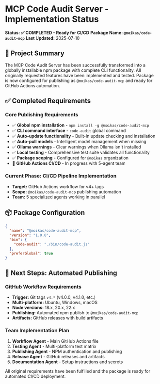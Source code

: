 # MCP Code Audit Server - Implementation Status

**Status: ✅ COMPLETED - Ready for CI/CD**
**Package Name: `@moikas/code-audit-mcp`**
**Last Updated:** 2025-07-10

## 🎉 Project Summary

The MCP Code Audit Server has been successfully transformed into a globally installable npm package with complete CLI functionality. All originally requested features have been implemented and tested. Package is now configured for publishing as `@moikas/code-audit-mcp` and ready for GitHub Actions automation.

## ✅ Completed Requirements

### Core Publishing Requirements
- ✅ **Global npm installation** - `npm install -g @moikas/code-audit-mcp`
- ✅ **CLI command interface** - `code-audit` global command
- ✅ **Auto-update functionality** - Built-in update checking and installation
- ✅ **Auto-pull models** - Intelligent model management when missing
- ✅ **Ollama warnings** - Clear warnings when Ollama isn't installed
- ✅ **Local testing** - Comprehensive test suite validates all functionality
- ✅ **Package scoping** - Configured for `@moikas` organization
- 🔧 **GitHub Actions CI/CD** - In progress with 5-agent team

### Current Phase: CI/CD Pipeline Implementation
- **Target:** GitHub Actions workflow for v4+ tags
- **Scope:** `@moikas/code-audit-mcp` publishing automation
- **Team:** 5 specialized agents working in parallel

## 📦 Package Configuration

```json
{
  "name": "@moikas/code-audit-mcp",
  "version": "1.0.0",
  "bin": {
    "code-audit": "./bin/code-audit.js"
  },
  "preferGlobal": true
}
```

## 🚀 Next Steps: Automated Publishing

### GitHub Workflow Requirements
- **Trigger:** Git tags `v4.*` (v4.0.0, v4.1.0, etc.)
- **Multi-platform:** Ubuntu, Windows, macOS
- **Node versions:** 18.x, 20.x, 22.x
- **Publishing:** Automated npm publish to `@moikas/code-audit-mcp`
- **Artifacts:** GitHub releases with build artifacts

### Team Implementation Plan
1. **Workflow Agent** - Main GitHub Actions file
2. **Testing Agent** - Multi-platform test matrix
3. **Publishing Agent** - NPM authentication and publishing
4. **Release Agent** - GitHub releases and artifacts
5. **Documentation Agent** - Setup instructions and secrets

All original requirements have been fulfilled and the package is ready for automated CI/CD deployment.
